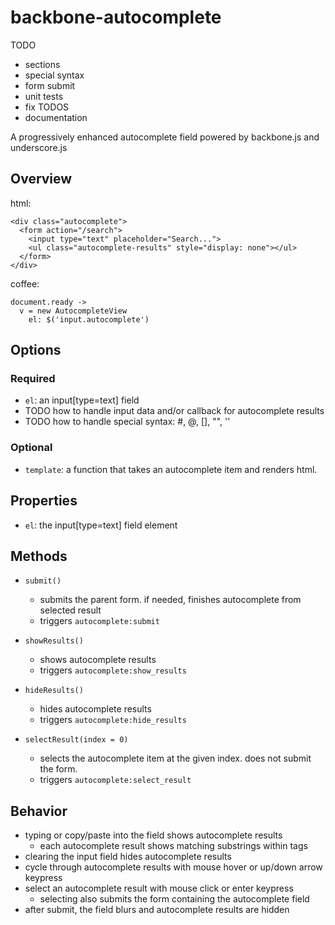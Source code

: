 backbone-autocomplete
=====================

TODO

* sections
* special syntax
* form submit
* unit tests
* fix TODOS
* documentation

A progressively enhanced autocomplete field powered by backbone.js and underscore.js

## Overview

html:

    <div class="autocomplete">
      <form action="/search">
        <input type="text" placeholder="Search...">
        <ul class="autocomplete-results" style="display: none"></ul>
      </form>
    </div>

coffee:

    document.ready ->
      v = new AutocompleteView
        el: $('input.autocomplete')

## Options

### Required

* `el`: an input[type=text] field
* TODO how to handle input data and/or callback for autocomplete results
* TODO how to handle special syntax: #, @, [], "", ''

### Optional

* `template`: a function that takes an autocomplete item and renders html.

## Properties

* `el`: the input[type=text] field element

## Methods

* `submit()`

  * submits the parent form. if needed, finishes autocomplete from selected
    result
  * triggers `autocomplete:submit`

* `showResults()`

  * shows autocomplete results
  * triggers `autocomplete:show_results`

* `hideResults()`

  * hides autocomplete results
  * triggers `autocomplete:hide_results`

* `selectResult(index = 0)`

  * selects the autocomplete item at the given index. does not submit the form.
  * triggers `autocomplete:select_result`

## Behavior

* typing or copy/paste into the field shows autocomplete results
  * each autocomplete result shows matching substrings within <em></em> tags
* clearing the input field hides autocomplete results
* cycle through autocomplete results with mouse hover or up/down arrow keypress
* select an autocomplete result with mouse click or enter keypress
  * selecting also submits the form containing the autocomplete field
* after submit, the field blurs and autocomplete results are hidden
